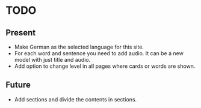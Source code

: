 # TODO

## Present

* Make German as the selected language for this site.
* For each word and sentence you need to add audio. It can be a new model with just title and audio.
* Add option to change level in all pages where cards or words are shown.

## Future

* Add sections and divide the contents in sections.
